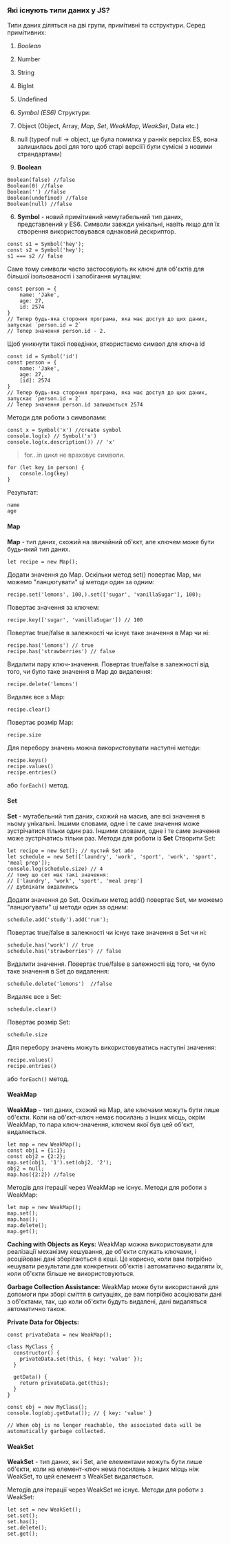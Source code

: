 ### Які існують типи даних у JS?

Типи даних діляться на дві групи, примітивні та cструктури. Серед примітивних:
1. *Boolean*
2. Number
3. String
4. BigInt
5. Undefined
6. *Symbol (ES6)*
Структури:
1. Object (Object, Array, *Map*, *Set*, *WeakMap*, *WeakSet*, Data etc.)
2. null (typeof null -> object, це була помилка у ранніх версіях ES, вона залишилась досі для того щоб старі версіїї були сумісні з новими страндартами)

1. **Boolean**
```
Boolean(false) //false
Boolean(0) //false
Boolean('') //false
Boolean(undefined) //false
Boolean(null) //false
```
6. **Symbol** - новий примітивний немутабельний тип даних, представлений у ES6. Символи завжди унікальні, навіть якщо для їх створення використовувався однаковий дескриптор.
```
const s1 = Symbol('hey');
const s2 = Symbol('hey');
s1 === s2 // false
```
Саме тому символи часто застосовують як ключі для об'єктів для більшої ізольованості і запобігання мутаціям:
```
const person = {
    name: 'Jake', 
    age: 27,
    id: 2574
}
// Тепер будь-яка стороння програма, яка має доступ до цих даних, запускає `person.id = 2`
// Тепер значення person.id - 2.
```
Щоб уникнути такої поведінки, вткористаємо символ для ключа id
```
const id = Symbol('id')
const person = {
    name: 'Jake', 
    age: 27,
    [id]: 2574
}
// Тепер будь-яка стороння програма, яка має доступ до цих даних, запускає `person.id = 2`
// Тепер значення person.id залишається 2574
```
Методи для роботи з символами:
```
const x = Symbol('x') //create symbol
console.log(x) // Symbol('x')
console.log(x.description()) // 'x'
```

> for...in цикл не враховує символи. 
```
for (let key in person) {
    console.log(key)
}
```
Результат:
```
name
age
```

#### **Map** 
**Map** - тип даних, схожий на звичайний об'єкт, але ключем може бути будь-який тип даних.
```
let recipe = new Map();
```
Додати значення до Map. Оскільки метод set() повертає Map, ми можемо "ланцюгувати" ці методи один за одним:
```
recipe.set('lemons', 100,).set(['sugar', 'vanillaSugar'], 100);
```
Повертає значення за ключем:
```
recipe.key(['sugar', 'vanillaSugar']) // 100
```
Повертає true/false в залежності чи існує таке значення в Мар чи ні:
```
recipe.has('lemons') // true
recipe.has('strawberries') // false
```
Видалити пару ключ-значення. Повертає true/false в залежності від того, чи було таке значення в Map до видалення:
```
recipe.delete('lemons') 
```
Видаляє все з Мар:
```
recipe.clear()
```
Повертає розмір Мар:
```
recipe.size
```
Для перебору значень можна використовувати наступні методи:
```
recipe.keys()
recipe.values()
recipe.entries()
```
або `forEach()` метод.

#### **Set** 
**Set** - мутабельний тип даних, схожий на масив, але всі значення в ньому унікальні. Іншими словами, одне і те саме значення може зустрічатися тільки один раз. Іншими словами, одне і те саме значення може зустрічатись тільки раз.
Методи для роботи із **Set**
Створити Set:
```
let recipe = new Set(); // пустий Set або
let schedule = new Set(['laundry', 'work', 'sport', 'work', 'sport', 'meal prep']);
console.log(schedule.size) // 4 
// тому що сет має такі значення:
// ['laundry', 'work', 'sport', 'meal prep'] 
// дублікати видалились
```
Додати значення до Set. Оскільки метод add() повертає Set, ми можемо "ланцюгувати" ці методи один за одним:
```
schedule.add('study').add('run');
```
Повертає true/false в залежності чи існує таке значення в Set чи ні:
```
schedule.has('work') // true
schedule.has('strawberries') // false
```
Видалити значення. Повертає true/false в залежності від того, чи було таке значення в Set до видалення:
```
schedule.delete('lemons')  //false
```
Видаляє все з Set:
```
schedule.clear()
```
Повертає розмір Set:
```
schedule.size
```
Для перебору значень можуть використовуватись наступні значення:
```
recipe.values()
recipe.entries()
```
або `forEach()` метод.

#### **WeakMap** 
**WeakMap** - тип даних, схожий на Map, але ключами можуть бути лише об'єкти. Коли на об'єкт-ключ немає посилань з інших місць, окрім WeakMap, то пара ключ-значення, ключем якої був цей об'єкт, видаляється.
```
let map = new WeakMap();
const obj1 = {1:1};
const obj2 = {2:2};
map.set(obj1, '1').set(obj2, '2');
obj2 = null;
map.has({2:2}) //false
```
Методів для ітерації через WeakMap не існує.
Методи для роботи з WeakMap:
```
let map = new WeakMap();
map.set();
map.has();
map.delete();
map.get();
```

**Caching with Objects as Keys:**
WeakMap можна використовувати для реалізації механізму кешування, де об'єкти служать ключами, і асоційовані дані зберігаються в кеші. Це корисно, коли вам потрібно кешувати результати для конкретних об'єктів і автоматично видаляти їх, коли об'єкти більше не використовуються.

**Garbage Collection Assistance:**
WeakMap може бути використаний для допомоги при зборі сміття в ситуаціях, де вам потрібно асоціювати дані з об'єктами, так, що коли об'єкти будуть видалені, дані видаляться автоматично також.

**Private Data for Objects:**
```
const privateData = new WeakMap();

class MyClass {
  constructor() {
    privateData.set(this, { key: 'value' });
  }

  getData() {
    return privateData.get(this);
  }
}

const obj = new MyClass();
console.log(obj.getData()); // { key: 'value' }

// When obj is no longer reachable, the associated data will be automatically garbage collected.
```

#### **WeakSet** 
**WeakSet** - тип даних, як і Set, але елементами можуть бути лише об'єкти, коли на елемент-ключ нема посилань з інших місць ніж WeakSet, то цей елемент з WeakSet видаляється.

Методів для ітерації через WeakSet не існує.
Методи для роботи з WeakSet:
```
let set = new WeakSet();
set.set();
set.has();
set.delete();
set.get();
```